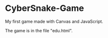 # CyberSnake-Game
My first game made with Canvas and JavaScript.

The game is in the file "edu.html".

